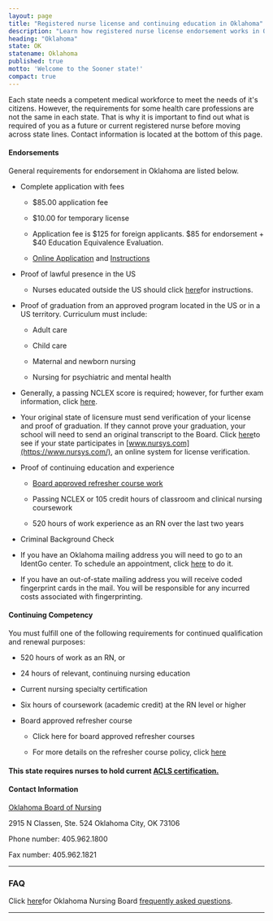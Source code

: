 ```yaml
---
layout: page
title: "Registered nurse license and continuing education in Oklahoma"
description: "Learn how registered nurse license endorsement works in Oklahoma. Including transferring from another state and online training requirements.\r"
heading: "Oklahoma"
state: OK
statename: Oklahoma
published: true
motto: 'Welcome to the Sooner state!'
compact: true
---
```


Each state needs a competent medical workforce to meet the needs of it's
citizens. However, the requirements for some health care professions are
not the same in each state. That is why it is important to find out what
is required of you as a future or current registered nurse before moving
across state lines. Contact information is located at the bottom of this
page.

#### Endorsements

General requirements for endorsement in Oklahoma are listed below.

-   Complete application with fees

    -   \$85.00 application fee

    -   \$10.00 for temporary license

    -   Application fee is \$125 for foreign applicants. \$85 for
        endorsement + \$40 Education Equivalence Evaluation.

    -   [Online
        Application](https://pay.apps.ok.gov/nursing/licensing/app/index.php)
        and [Instructions](https://nursing.ok.gov/endorseused07.pdf)

-   Proof of lawful presence in the US

    -   Nurses educated outside the US should click
        [here](https://www.ok.gov/nursing/endorforeign07.pdf)for
        instructions.

-   Proof of graduation from an approved program located in the US or in
    a US territory. Curriculum must include:

    -   Adult care

    -   Child care

    -   Maternal and newborn nursing

    -   Nursing for psychiatric and mental health

-   Generally, a passing NCLEX score is required; however, for further
    exam information, click
    [here](https://www.ok.gov/nursing/endorseused07.pdf).

-   Your original state of licensure must send verification of your
    license and proof of graduation. If they cannot prove your
    graduation, your school will need to send an original transcript to
    the Board. Click [here](https://www.nursys.com/)to see if your state
    participates in [www.nursys.com](https://www.nursys.com/), an online
    system for license verification.

-   Proof of continuing education and experience

    -   [Board approved refresher course
        work](https://ok.gov/nursing/nrefresher.pdf)

    -   Passing NCLEX or 105 credit hours of classroom and clinical
        nursing coursework

    -   520 hours of work experience as an RN over the last two years

-   Criminal Background Check

-   If you have an Oklahoma mailing address you will need to go to an
    IdentGo center. To schedule an appointment, click
    [here](https://www.identogo.com/) to do it.

-   If you have an out-of-state mailing address you will receive coded
    fingerprint cards in the mail. You will be responsible for any
    incurred costs associated with fingerprinting.

#### Continuing Competency

You must fulfill one of the following requirements for continued
qualification and renewal purposes:

-   520 hours of work as an RN, or

-   24 hours of relevant, continuing nursing education

-   Current nursing specialty certification

-   Six hours of coursework (academic credit) at the RN level or higher

-   Board approved refresher course

    -   Click here for board approved refresher courses

    -   For more details on the refresher course policy, click
        [here](https://www.ok.gov/nursing/refresher.pdf)

#### This state requires nurses to hold current [ACLS certification.](https://www.acls.net/oklahoma-acls-pals-bls.htm)

#### Contact Information

[Oklahoma Board of Nursing](https://nursing.ok.gov/)

2915 N Classen, Ste. 524
Oklahoma City, OK 73106

Phone number: 405.962.1800

Fax number: 405.962.1821

* * * * *

### FAQ

Click [here](https://www.ok.gov/nursing/renewal/faq.php)for Oklahoma
Nursing Board [frequently asked
questions](https://www.ok.gov/nursing/renewal/faq.php).

* * * * *
